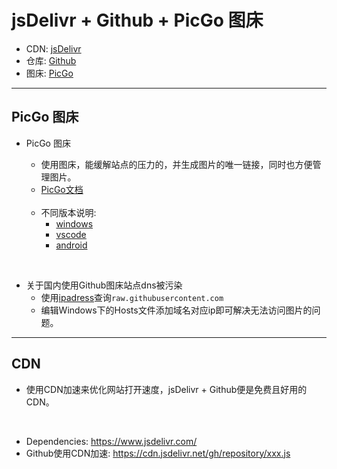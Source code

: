 # jsDelivr + Github + PicGo 图床

- CDN: [jsDelivr](https://www.jsdelivr.com/)
- 仓库: [Github](https://github.com/)
- 图床: [PicGo](https://github.com/Molunerfinn/PicGo/releases)

------

## PicGo 图床

- PicGo 图床
  - 使用图床，能缓解站点的压力的，并生成图片的唯一链接，同时也方便管理图片。
  - [PicGo文档](https://picgo.github.io/PicGo-Doc/)
  </br>

  - 不同版本说明:
    - [windows](https://github.com/Molunerfinn/PicGo/releases)
    - [vscode](https://github.com/PicGo/vs-picgo)
    - [android](https://github.com/PicGo/flutter-picgo)
</br>
  
- 关于国内使用Github图床站点dns被污染
  - 使用[ipadress](https://www.ipaddress.com/)查询`raw.githubusercontent.com`
  - 编辑Windows下的Hosts文件添加域名对应ip即可解决无法访问图片的问题。

------

## CDN
  - 使用CDN加速来优化网站打开速度，jsDelivr + Github便是免费且好用的CDN。
  </br>
  
  - Dependencies: <https://www.jsdelivr.com/>
  - Github使用CDN加速: <https://cdn.jsdelivr.net/gh/repository/xxx.js>
  
